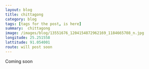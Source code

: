 ```yaml
---
layout: blog
title: chittagong
category: blog
tags: [tags for the post, is here]  
summary:  chittagong
image: /images/blog/13551676_1204154872962169_1184665708_n.jpg
longitude: 25.251558
lattitude: 91.054001
route: will post soon
---
```



Coming soon